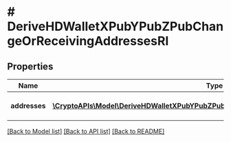 # # DeriveHDWalletXPubYPubZPubChangeOrReceivingAddressesRI

## Properties

Name | Type | Description | Notes
------------ | ------------- | ------------- | -------------
**addresses** | [**\CryptoAPIs\Model\DeriveHDWalletXPubYPubZPubChangeOrReceivingAddressesRIAddresses[]**](DeriveHDWalletXPubYPubZPubChangeOrReceivingAddressesRIAddresses.md) | Represents the address details. |

[[Back to Model list]](../../README.md#models) [[Back to API list]](../../README.md#endpoints) [[Back to README]](../../README.md)
